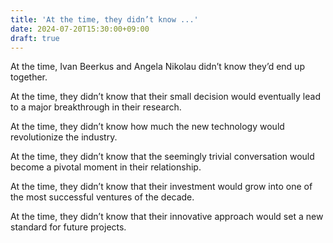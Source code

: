```yaml
---
title: 'At the time, they didn’t know ...'
date: 2024-07-20T15:30:00+09:00
draft: true
---
```


At the time, Ivan Beerkus and Angela Nikolau didn’t know they’d end up together.

At the time, they didn’t know that their small decision would eventually lead to a major breakthrough in their research.

At the time, they didn’t know how much the new technology would revolutionize the industry.

At the time, they didn’t know that the seemingly trivial conversation would become a pivotal moment in their relationship.

At the time, they didn’t know that their investment would grow into one of the most successful ventures of the decade.

At the time, they didn’t know that their innovative approach would set a new standard for future projects.